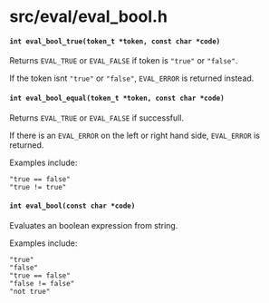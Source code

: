 # src/eval/eval_bool.h

#### `int eval_bool_true(token_t *token, const char *code)`
Returns `EVAL_TRUE` or `EVAL_FALSE` if token is `"true"` or `"false"`.

If the token isnt `"true"` or `"false"`, `EVAL_ERROR` is returned instead.

#### `int eval_bool_equal(token_t *token, const char *code)`
Returns `EVAL_TRUE` or `EVAL_FALSE` if successfull.

If there is an `EVAL_ERROR` on the left or right hand side, `EVAL_ERROR` is returned.

Examples include:

```
"true == false"
"true != true"
```

#### `int eval_bool(const char *code)`
Evaluates an boolean expression from string.

Examples include:

```
"true"
"false"
"true == false"
"false != false"
"not true"
```


